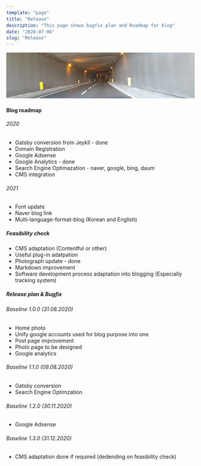 ```yaml
---
template: "page"
title: "Release"
description: "This page shows bugfix plan and Roadmap for blog"
date: "2020-07-06"
slug: "Release"
---
```

  
![](../images/release_pic_20200328.png)  
  
#### Blog roadmap
###### 2020
- Gatsby conversion from Jeykll - done  
- Domain Registration  
- Google Adsense  
- Google Analytics - done  
- Search Engine Optimazation - naver, google, bing, daum  
- CMS integration  
  
###### 2021
- Font update  
- Naver blog link  
- Multi-language-format-blog (Korean and English)  
  
##### Feasibility check
- CMS adaptation (Contentful or other)  
- Useful plug-in adatpation  
- Photograph update - done  
- Markdown improvement  
- Software development process adaptation into blogging (Especially tracking system)  
  
##### Release plan & Bugfix
###### Baseline 1.0.0	(31.08.2020)
- Home photo  
- Unify google accounts used for blog purpose into one  
- Post page improvement  
- Photo page to be designed  
- Google analytics  
  
###### Baseline 1.1.0	(09.08.2020)
- Gatsby conversion  
- Search Engine Optimzation  
  
###### Baseline 1.2.0	(30.11.2020)
- Google Adsense  
  
###### Baseline 1.3.0	(31.12.2020)
- CMS adaptation done if required (dedending on feasibility check)  
